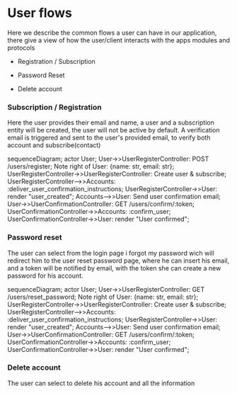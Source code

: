 # User flows
Here we describe the common flows a user can have in our application, there give a view of how the user/client interacts with the apps modules and protocols

- Registration / Subscription
- Password Reset


- Delete account

### Subscription / Registration
Here the user provides their email and name, a user and a subscription entity will be created, the user will not be active by default.
A verification email is triggered and sent to the user's provided email, to verify both account and subscribe(contact)
<div class="mermaid">
sequenceDiagram;
actor User;
User->>UserRegisterController: POST /users/register;
Note right of User: {name: str, email: str};
UserRegisterController->>UserRegisterController: Create user & subscribe;
UserRegisterController-->>Accounts: :deliver_user_confirmation_instructions;
UserRegisterController->>User: render "user_created";
Accounts-->>User: Send user confirmation email;
User->>UserConfirmationController: GET /users/confirm/:token;
UserConfirmationController->>Accounts: :confirm_user;
UserConfirmationController->>User: render "User confirmed";
</div>

### Password reset
The user can select from the login page i forgot my password wich will redirect him to the user reset password page, where he can insert his email, and a token will be notified by email, with the token she can create a new password for his account. 


<div class="mermaid">
sequenceDiagram;
actor User;
User->>UserRegisterController: GET /users/reset_password;
Note right of User: {name: str, email: str};
UserRegisterController->>UserRegisterController: Create user & subscribe;
UserRegisterController-->>Accounts: :deliver_user_confirmation_instructions;
UserRegisterController->>User: render "user_created";
Accounts-->>User: Send user confirmation email;
User->>UserConfirmationController: GET /users/confirm/:token;
UserConfirmationController->>Accounts: :confirm_user;
UserConfirmationController->>User: render "User confirmed";
</div>

### Delete account
The user can select to delete his account and all the information